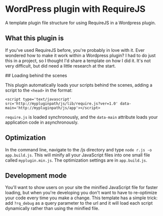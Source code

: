 WordPress plugin with RequireJS
===============================

A template plugin file structure for using RequireJS in a Wordpress plugin. 

## What this plugin is

If you've used RequireJS before, you're probably in love with it. Ever wondered how to make it work within a Wordpress plugin? I had to do just this in a project, so I thought I'd share a template on how I did it. It's not very difficult, but did need a little research at the start.

## Loading behind the scenes

This plugin automatically loads your scripts behind the scenes, adding a script to the `<head>` in the format: 

`<script type='text/javascript' src='http://mypluginpath/js/lib/require.js?ver=1.0' data-main='http://mypluginpath/js/app'></script>`

`require.js` is loaded synchronously, and the `data-main` attribute loads your application code in asynchronously. 

## Optimization

In the command line, navigate to the /js directory and type `node r.js -o app.build.js`. This will minify all your JavaScript files into one small file called `myplugin.min.js`. The optimization settings are in `app.build.js`.

## Development mode

You'll want to show users on your site the minified JavaScript file for faster loading, but when you're developing you don't want to have to re-optimize your code every time you make a change. This template has a simple trick: add `?rq_debug` as a query parameter to the url and it will load each script dynamically rather than using the minified file.